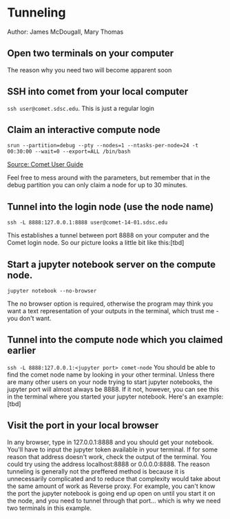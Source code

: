 # Tunneling
Author: James McDougall, Mary Thomas

## Open two terminals on your computer
The reason why you need two will become apparent soon

## SSH into comet from your local computer
`ssh user@comet.sdsc.edu`. This is just a regular login

## Claim an interactive compute node
```
srun --partition=debug --pty --nodes=1 --ntasks-per-node=24 -t 00:30:00 --wait=0 --export=ALL /bin/bash
```
[Source: Comet User Guide](https://www.sdsc.edu/support/user_guides/comet.html)

Feel free to mess around with the parameters, but remember that in the debug partition you can only claim a node for up to 30 minutes.

## Tunnel into the login node (use the node name)
`ssh -L 8888:127.0.0.1:8888 user@comet-14-01.sdsc.edu`

This establishes a tunnel between port 8888 on your computer and the Comet login node. So our picture looks a little bit like this:[tbd]

## Start a jupyter notebook server on the compute node.
`jupyter notebook --no-browser`

The no browser option is required, otherwise the program may think you want a text representation of your outputs in the terminal, which trust me - you don't want.

## Tunnel into the compute node which you claimed earlier
`ssh -L 8888:127.0.0.1:<jupyter port> comet-node`
You should be able to find the comet node name by looking in your other terminal. Unless there are many other users on your node trying to start jupyter notebooks, the jupyter port will almost always be 8888. If it not, however, you can see this in the terminal where you started your jupyter notebook. Here's an example: [tbd]

## Visit the port in your local browser
In any browser, type in 127.0.0.1:8888 and you should get your notebook. You'll have to input the jupyter token available in your terminal.
If for some reason that address doesn't work, check the output of the terminal. You could try using the address localhost:8888 or 0.0.0.0:8888. The reason tunneling is generally not the preffered method is because it is unnecessarily complicated and to reduce that complexity would take about the same amount of work as Reverse proxy. For example, you can't know the port the jupyter notebook is going end up open on until you start it on the node, and you need to tunnel through that port... which is why we need two terminals in this example.
